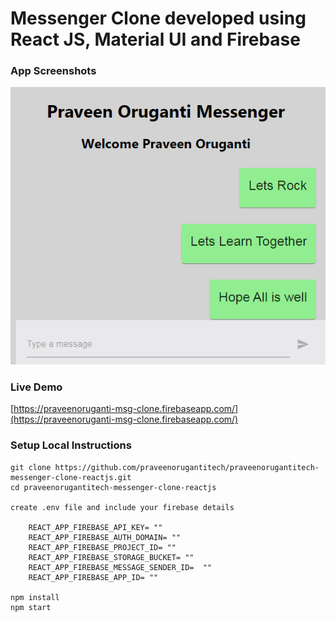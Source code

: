 # Messenger Clone developed using React JS, Material UI and Firebase

### App Screenshots

![screenshot of the app](https://raw.githubusercontent.com/praveenorugantitech/praveenorugantitech-messenger-clone-reactjs/master/src/images/screenshot.PNG)


### Live Demo

[https://praveenoruganti-msg-clone.firebaseapp.com/](https://praveenoruganti-msg-clone.firebaseapp.com/)

### Setup Local Instructions

```
git clone https://github.com/praveenorugantitech/praveenorugantitech-messenger-clone-reactjs.git
cd praveenorugantitech-messenger-clone-reactjs

create .env file and include your firebase details

	REACT_APP_FIREBASE_API_KEY= "" 
	REACT_APP_FIREBASE_AUTH_DOMAIN= "" 
	REACT_APP_FIREBASE_PROJECT_ID= "" 
	REACT_APP_FIREBASE_STORAGE_BUCKET= "" 
	REACT_APP_FIREBASE_MESSAGE_SENDER_ID=  "" 
	REACT_APP_FIREBASE_APP_ID= ""

npm install
npm start
```





